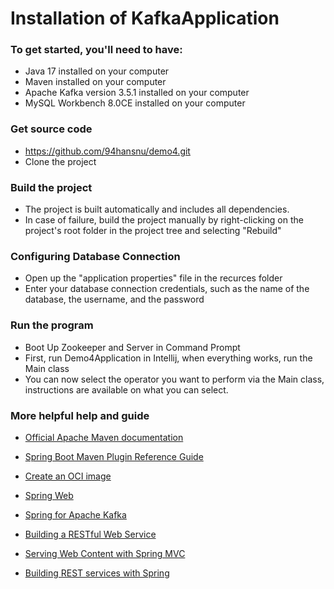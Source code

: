 # Installation of KafkaApplication
###  To get started, you'll need to have:
* Java 17 installed on your computer
* Maven installed on your computer
* Apache Kafka version 3.5.1 installed on your computer
* MySQL Workbench 8.0CE installed on your computer


### Get source code
* https://github.com/94hansnu/demo4.git
* Clone the project

### Build the project
* The project is built automatically and includes all dependencies.
* In case of failure, build the project manually by right-clicking on the project's root folder in the project tree and selecting "Rebuild"


### Configuring Database Connection
* Open up the "application properties" file in the recurces folder
* Enter your database connection credentials, such as the name of the database, the username, and the password
### Run the program
* Boot Up Zookeeper and Server in Command Prompt
* First, run Demo4Application in Intellij, when everything works, run the Main class
* You can now select the operator you want to perform via the Main class, instructions are available on what you can select.


### More helpful help and guide
* [Official Apache Maven documentation](https://maven.apache.org/guides/index.html)
* [Spring Boot Maven Plugin Reference Guide](https://docs.spring.io/spring-boot/docs/3.1.4/maven-plugin/reference/html/)
* [Create an OCI image](https://docs.spring.io/spring-boot/docs/3.1.4/maven-plugin/reference/html/#build-image)
* [Spring Web](https://docs.spring.io/spring-boot/docs/3.1.4/reference/htmlsingle/index.html#web)
* [Spring for Apache Kafka](https://docs.spring.io/spring-boot/docs/3.1.4/reference/htmlsingle/index.html#messaging.kafka)


* [Building a RESTful Web Service](https://spring.io/guides/gs/rest-service/)
* [Serving Web Content with Spring MVC](https://spring.io/guides/gs/serving-web-content/)
* [Building REST services with Spring](https://spring.io/guides/tutorials/rest/)


